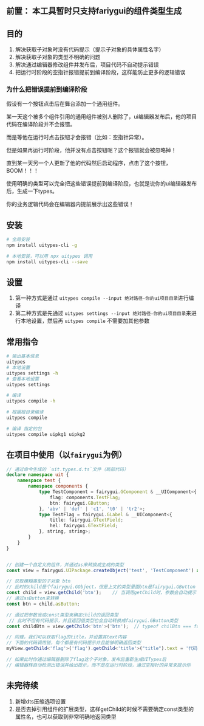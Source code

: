#

## 前置： 本工具暂时只支持fariygui的组件类型生成

## 目的

1. 解决获取子对象时没有代码提示（提示子对象的具体属性名字）
2. 解决获取子对象的类型不明确的问题
3. 解决通过编辑器修改组件并发布后，项目代码不自动提示错误
4. 把运行时阶段的空指针报错提前到编译阶段，这样能防止更多的逻辑错误

### 为什么把错误提前到编译阶段

假设有一个按钮点击后在舞台添加一个通用组件。

某一天这个被多个组件引用的通用组件被别人删除了，ui编辑器发布后，他的项目代码在编译阶段并不会报错。

而是等他在运行时点击按钮才会报错（比如：空指针异常）。

但是如果再运行时阶段，他并没有点击按钮呢？这个报错就会被忽略掉！

直到某一天另一个人更新了他的代码然后启动程序，点击了这个按钮，BOOM！！！

使用明确的类型可以完全把这些错误提前到编译阶段，也就是说你的ui编辑器发布后，生成一下types。

你的业务逻辑代码会在编辑器内提前展示出这些错误！

## 安装

```bash
# 全局安装
npm install uitypes-cli -g

# 本地安装，可以用 npx uitypes 调用
npm install uitypes-cli --save
```

## 设置

1. 第一种方式是通过 `uitypes compile --input 绝对路径-你的ui项目目录`进行编译
2. 第二种方式是先通过 `uitypes settings --input 绝对路径-你的ui项目目录`来进行本地设置，然后再 `uitypes compile` 不需要加其他参数

## 常用指令

```bash
# 输出基本信息
uitypes
# 本地设置
uitypes settings -h
# 查看本地设置
uitypes settings

# 编译
uitypes compile -h

# 根据根目录编译
uitypes compile

# 编译 指定的包
uitypes compile uipkg1 uipkg2
```

## 在项目中使用（以`fairygui`为例）

```ts
// 通过命令生成的 `uit.types.d.ts`文件（局部代码）
declare namespace uit {
    namespace test {
		namespace components {
			type TestComponent = fairygui.GComponent & __UIComponent<{
				flag: components.TestFlag;
				btn: fairygui.GButton;
			}, 'abv' | 'def' | 'c1', 't0' | 'tr2'>;
			type TestFlag = fairygui.GLabel & __UIComponent<{
				title: fairygui.GTextField;
				hel: fairygui.GTextField;
			}, string, string>;
		}
	}
}
```

```ts

// 创建一个自定义的组件，并通过as来转换成生成的类型
const view = fairygui.UIPackage.createObject('test', 'TestComponent') as uit.test.components.TestComponent;

// 获取模糊类型的子对象 btn
// 此时的child是个fairygui.GObject，但是上文的类型里面btn是fairygui.GButton
const child = view.getChild('btn');    // 当调用getChild时，参数会自动提示 'btn' | 'flag'
// 通过asButton来转换
const btn = child.asButton;

// 通过把参数当成const类型来确定child的返回类型
 // 此时不但有代码提示，并且返回值类型也会自动转换成fairygui.GButton类型
const childBtn = view.getChild<'btn'>('btn');  // typeof chilBtn === fairygui.GButton;

// 同理，我们可以获取flag的title，并设置其text内容
// 下面的代码调用链，每个都是有代码提示并且能够明确返回类型
myView.getChild<'flag'>('flag').getChild<'title'>("title").text = '代码提示和返回类型都是确定的!';

// 如果此时你通过编辑器删除了flag这个子对象，发布后重新生成UITypes后
// 编辑器辉自动检测出错误并给出提示，而不是在运行时阶段，通过空指针的异常来提示你

```

## 未完待续

1. 新增dts压缩选项设置
2. 是否去掉引用组件的扩展类型，这样getChild的时候不需要确定const类型的属性名，也可以获取到非常明确地返回类型
